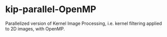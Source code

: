 # kip-parallel-OpenMP
Parallelized version of Kernel Image Processing, i.e. kernel filtering applied to 2D images, with OpenMP.
